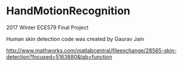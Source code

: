 # HandMotionRecognition
2017 Winter ECE579 Final Project

Human skin detection code was created by Gaurav Jain

http://www.mathworks.com/matlabcentral/fileexchange/28565-skin-detection?focused=5163880&tab=function
